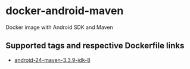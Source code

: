 docker-android-maven
====================

Docker image with Android SDK and Maven

## Supported tags and respective Dockerfile links

* [android-24-maven-3.3.9-jdk-8](https://github.com/xavier-calland/docker-android-maven/blob/master/android-24-maven-3.3.9-jdk-8/Dockerfile)
